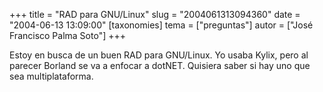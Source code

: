 +++
title = "RAD para GNU/Linux"
slug = "2004061313094360"
date = "2004-06-13 13:09:00"
[taxonomies]
tema = ["preguntas"]
autor = ["José Francisco Palma Soto"]
+++

Estoy en busca de un buen RAD para GNU/Linux. Yo usaba Kylix, pero al
parecer Borland se va a enfocar a dotNET. Quisiera saber si hay uno que
sea multiplataforma.

